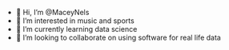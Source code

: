 - 👋 Hi, I’m @MaceyNels
- 👀 I’m interested in music and sports
- 🌱 I’m currently learning data science
- 💞️ I’m looking to collaborate on using software for real life data

<!---
MaceyNels/MaceyNels is a ✨ special ✨ repository because its `README.md` (this file) appears on your GitHub profile.
You can click the Preview link to take a look at your changes.
--->
